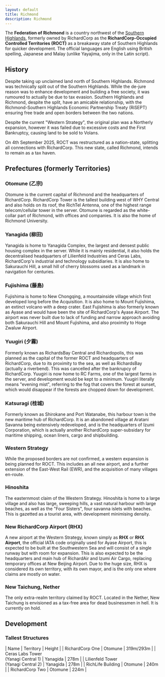 ```yaml
---
layout: default
title: Richmond
description: Richmond
---
```


The **Federation of Richmond** is a country northwest of the [Southern Highlands](/areas/southern-highlands), formerly
owned by RichardCorp as the 
**RichardCorp-Occupied Controlled Territories (ROCT)** as a breakaway state of Southern
Highlands for quicker development. The official languages are English using British 
spelling, Japanese and Malay (unlike Yayajima, only in the Latin script).

## History
Despite taking up unclaimed land north of Southern Highlands. Richmond was technically split out
of the Southern Highlands. While the de-jure reason was to enhance development and building a
free society, it was rumoured to actually be due to tax evasion. Southern Highlands and Richmond,
despite the split, have an amicable relationship, with the Richmond-Southern Highlands Economic 
Partnership Treaty (RiSEPT) ensuring free trade and open borders between the two nations.

Despite the current "Western Strategy", the original plan was a Northerly expansion, however
it was failed due to excessive costs and the First Bankruptcy, causing land to be sold to
Volans.

On 4th September 2025, ROCT was restructured as a nation-state, splitting all connections with
RichardCorp. This new state, called Richmond, intends to remain as a tax haven.

## Prefectures (formerly Territories)
### Otomune (乙宗)
Otomune is the current capital of Richmond and the headquarters of RichardCorp. RichardCorp Tower
is the tallest building west of WHY Central and also holds on its roof, the RichTel Antenna, 
one of the highest range telecom/cellular tower in the server. Otomune is regarded as the white-
collar part of Richmond, with offices and companies. It is also the home of Richmond University.

### Yanagida (柳田)
Yanagida is home to Yanagida Complex, the largest and densest public housing complex in the
server. While it is mainly residential, it also holds the decentralised headquarters of 
Lilienfeld Industries and Ceras Labs, RichardCorp's industrial and technology subsidiaries.
It is also home to Sakurauchi Hill, a small hill of cherry blossoms used as a landmark in
navigation for centuries.

### Fujishima (藤島)
Fujishima is home to New Chongqing, a mountainside village which first developed long before 
the Acquisition. It is also home to Mount Fujishima, an extinct volcano with a deep crater. 
East Fujishima is also formerly known as Ayase and would have been the site of RichardCorp's
Ayase Airport. The airport was never built due to lack of funding and narrow approach avoiding
both Sakurauchi Hill and Mount Fujishima, and also proximity to Hoge Zwaluw Airport. 

### Yuugiri (夕霧)
Formerly known as RichardsBay Central and Richardopolis, this was planned as the capital of the former 
ROCT and headquarters of RichardCorp, due to its proximity to the sea, as well as RichardsBay (actually
a riverbend). This was cancelled after the bankrupcy of RichardCorp. Yuugiri is now home to RC Farms,
one of the largest farms in the server, and development would be kept to a minimum. Yuugiri literally
means "evening mist", referring to the fog that covers the forest at sunset, which would disappear if
the forests are chopped down for development.

### Katsuragi (桂城)
Formerly known as Shirokane and Port Watanabe, this harbour town is the new maritime hub of
RichardCorp. It is an abandoned village at Aratani Savanna being extensively redeveloped, and is the
headquarters of Izumi Corporation, which is actually another RichardCorp super-subsidary for maritime
shipping, ocean liners, cargo and shipbuilding.

### Western Strategy
While the proposed borders are not confirmed, a western expansion is being planned for ROCT.
This includes an all new airport, and a further extension of the East-West Rail (EWR), and the
acquisition of many villages en-route.

### Hinoshita
The easternmost claim of the Western Strategy. Hinoshita is home to a large village and also has
large, sweeping hills, a vast natural harbour with large beaches, as well as the "Four Sisters",
four savanna islets with beaches. This is gazetted as a tourist area, with development minimising
density.

### New RichardCorp Airport (RHX)
A new airport at the Western Strategy, known simply as **RHX** or **RHX Airport**, the official IATA
code originally used for Ayase Airport, this is expected to be built at the Southwestern Sea and will
consist of a single runway but with room for expansion. This is also expected to be the headquarters 
and main hub of RichardAir and Izumi Air Cargo, replacing temporary offices at New Beijing Airport.
Due to the huge size, RHX is considered its own territory, with its own mayor, and is the only one where
claims are mostly on water.

### New Taichung, Nether
The only extra-realm territory claimed by ROCT. Located in the Nether, New Taichung is envisioned as a
tax-free area for dead businessmen in hell. It is currently on hold.

## Development
### Tallest Structures
| Name | Territory | Height |
| RichardCorp One | Otomune | 319m/293m |
| Ceras Labs Tower</br>(Yanagi Central 1) | Yanagida | 278m |
| Lilienfeld Tower</br>(Yanagi Central 2) | Yanagida | 278m |
| RichLife Building | Otomune | 240m |
| RichardCorp Two | Otomune | 224m |